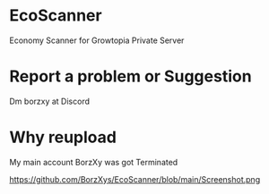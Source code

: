 # EcoScanner
Economy Scanner for Growtopia Private Server

# Report a problem or Suggestion
Dm borzxy at Discord

# Why reupload
My main account BorzXy was got Terminated

https://github.com/BorzXys/EcoScanner/blob/main/Screenshot.png
